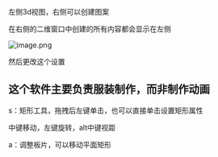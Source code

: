 左侧3d视图，右侧可以创建图案

在右侧的二维窗口中创建的所有内容都会显示在左侧

![image.png](https://cdn.jsdelivr.net/gh/ymingZ/note-gen-image-sync@main/2025-05/e6a0b8f5-94b8-4748-9c5a-a93be11b228c.png)

然后更改这个设置

## 这个软件主要负责服装制作，而非制作动画

s：矩形工具，拖拽后左键单击，也可以直接单击设置矩形属性

中键移动，左键旋转，alt中键视距

a：调整板片，可以移动平面矩形
